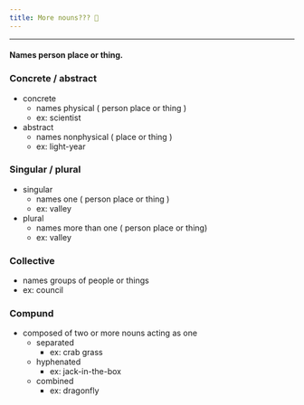 ```yaml
---
title: More nouns??? 🤯
---
```

---
#### Names person place or thing.

### Concrete / abstract
- concrete
    - names physical ( person place or thing )
    - ex: scientist
- abstract
    - names nonphysical ( place or thing )
    - ex: light-year

### Singular / plural
- singular
    - names one ( person place or thing )
    - ex: valley
- plural
    - names more than one ( person place or thing)
    - ex: valley
    
### Collective
- names groups of people or things
- ex: council

### Compund
- composed of two or more nouns acting as one
    - separated
        - ex: crab grass
    - hyphenated
        - ex: jack-in-the-box
    - combined
        - ex: dragonfly

